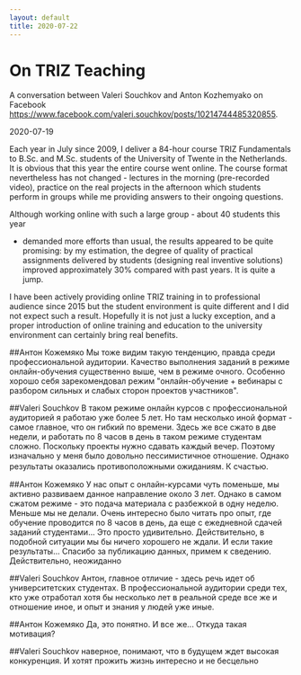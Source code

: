 ```yaml
---
layout: default
title: 2020-07-22
---
```


# On TRIZ Teaching

A conversation between Valeri Souchkov and Anton Kozhemyako on Facebook
<https://www.facebook.com/valeri.souchkov/posts/10214744485320855>.

2020-07-19

Each year in July since 2009, I deliver a 84-hour course TRIZ Fundamentals to
B.Sc. and M.Sc. students of the University of Twente in the Netherlands. It is
obvious that this year the entire course went online. The course format
nevertheless has not changed - lectures in the morning (pre-recorded video),
practice on the real projects in the afternoon which students perform in
groups while me providing answers to their ongoing questions.

Although working online with such a large group - about 40 students this year
- demanded more efforts than usual, the results appeared to be quite
promising: by my estimation, the degree of quality of practical assignments
delivered by students (designing real inventive solutions) improved
approximately 30% compared with past years. It is quite a jump.

I have been actively providing online TRIZ training in to professional
audience since 2015 but the student environment is quite different and I did
not expect such a result. Hopefully it is not just a lucky exception, and a
proper introduction of online training and education to the university
environment can certainly bring real benefits.

 

##Антон Кожемяко
Мы тоже видим такую тенденцию, правда среди профессиональной
аудитории.  Качество выполнения заданий в режиме онлайн-обучения существенно
выше, чем в режиме очного. Особенно хорошо себя зарекомендовал режим
"онлайн-обучение + вебинары с разбором сильных и слабых сторон проектов
участников".

##Valeri Souchkov
В таком режиме онлайн курсов с профессиональной аудиторией я работаю уже более
5 лет. Но там несколько иной формат - самое главное, что он гибкий по
времени. Здесь же все сжато в две недели, и работать по 8 часов в день в таком
режиме студентам сложно. Поскольку проекты нужно сдавать каждый вечер. Поэтому
изначально у меня было довольно пессимистичное отношение. Однако результаты
оказались противоположными ожиданиям. К счастью.  　

##Антон Кожемяко
У нас опыт с онлайн-курсами чуть поменьше, мы активно развиваем данное
направление около 3 лет. Однако в самом сжатом режиме - это подача материала с
разбежкой в одну неделю. Меньше мы не делали. Очень интересно было читать про
опыт, где обучение проводится по 8 часов в день, да еще с ежедневной сдачей
заданий студентами... Это просто удивительно. Действительно, в подобной
ситуации мы бы ничего хорошего не ждали. И если такие результаты... Спасибо за
публикацию данных, примем к сведению. Действительно, неожиданно

##Valeri Souchkov
Антон, главное отличие - здесь речь идет об университетских студентах. В
профессиональной аудитории среди тех, кто уже отработал хотя бы несколько лет
в реальной среде все же и отношение иное, и опыт и знания у людей уже иные. 

##Антон Кожемяко
Да, это понятно. И все же... Откуда такая мотивация?

##Valeri Souchkov
наверное, понимают, что в будущем ждет высокая конкуренция. И хотят прожить
жизнь интересно и не бесцельно  
